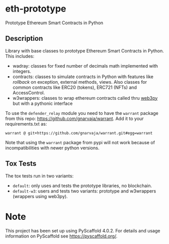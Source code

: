 # eth-prototype


Prototype Ethereum Smart Contracts in Python


## Description

Library with base classes to prototype Ethereum Smart Contracts in Python. This includes:

- wadray: classes for fixed number of decimals math implemented with integers.
- contracts: classes to simulate contracts in Python with features like *rollback* on exception, external
  methods, views. Also classes for common contracts like ERC20 (tokens), ERC721 (NFTs) and AccessControl.
- w3wrappers: classes to wrap ethereum contracts called thru [web3py](https://web3py.readthedocs.io/) but with a pythonic interface

To use the `defender_relay` module you need to have the `warrant` package from this repo: https://github.com/gnarvaja/warrant. Add it to your requirements.txt as:

```
warrant @ git+https://github.com/gnarvaja/warrant.git#egg=warrant
```

Note that using the `warrant` package from pypi will not work because of incompatibilities with newer python versions.

## Tox Tests

The tox tests run in two variants:

- `default`: only uses and tests the prototype libraries, no blockchain.
- `default-w3`: users and tests two variants: prototype and w3wrappers (wrappers using web3py).

# Note

This project has been set up using PyScaffold 4.0.2. For details and usage
information on PyScaffold see https://pyscaffold.org/.
